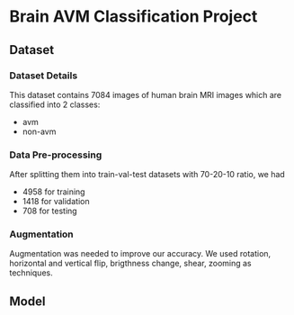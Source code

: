 # Brain AVM Classification Project

## Dataset

### Dataset Details
This dataset contains 7084 images of human brain MRI images which are classified into 2 classes:
- avm
- non-avm

### Data Pre-processing
After splitting them into train-val-test datasets with 70-20-10 ratio, we had 
- 4958 for training 
- 1418 for validation
- 708 for testing

### Augmentation
Augmentation was needed to improve our accuracy.
We used rotation, horizontal and vertical flip, brigthness change, shear, zooming as techniques.

## Model







